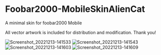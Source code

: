 # Foobar2000-MobileSkinAlienCat
A minimal skin for foobar2000 Mobile

All vector artwork is included for distribution and modification. Thank you!




![Screenshot_20221213-141533](https://user-images.githubusercontent.com/16135535/207424802-80978f44-eb4b-40e9-b640-516bd26cbcba.png)
![Screenshot_20221213-141543](https://user-images.githubusercontent.com/16135535/207424819-b16b71bd-148e-4c07-9fef-54c97da64173.png)
![Screenshot_20221213-141603](https://user-images.githubusercontent.com/16135535/207424838-def67f3d-9ea0-40fa-a048-07cae266af28.png)
![Screenshot_20221213-141609](https://user-images.githubusercontent.com/16135535/207424864-440347e7-de6f-4751-a56e-07ff07e69b3f.png)
